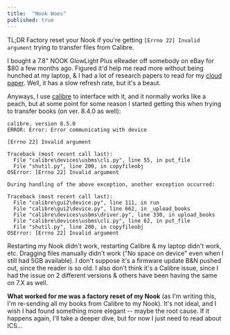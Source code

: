 ```yaml
---
title:  "Nook Woes"
published: true
---
```


TL;DR Factory reset your Nook if you're getting `[Errno 22] Invalid argument` trying to transfer files from Calibre.

I bought a 7.8" NOOK GlowLight Plus eReader off somebody on eBay for $80 a few months ago. Figured it'd help me read more without being hunched at my laptop, & I had a lot of research papers to read for my [cloud paper][cloud]. Well, it has a slow refresh rate, but it's a beaut.

Anyways, I use [calibre][calibre] to interface with it, and it normally works like a peach, but at some point for some reason I started getting this when trying to transfer books (on ver. 8.4.0 as well):

```
calibre, version 8.5.0
ERROR: Error: Error communicating with device

[Errno 22] Invalid argument

Traceback (most recent call last):
  File "calibre\devices\usbms\cli.py", line 55, in put_file
  File "shutil.py", line 200, in copyfileobj
OSError: [Errno 22] Invalid argument

During handling of the above exception, another exception occurred:

Traceback (most recent call last):
  File "calibre\gui2\device.py", line 111, in run
  File "calibre\gui2\device.py", line 662, in _upload_books
  File "calibre\devices\usbms\driver.py", line 330, in upload_books
  File "calibre\devices\usbms\cli.py", line 62, in put_file
  File "shutil.py", line 200, in copyfileobj
OSError: [Errno 22] Invalid argument
```

Restarting my Nook didn't work, restarting Calibre & my laptop didn't work, etc. Dragging files manually didn't work ("No space on device" even when I still had 5GB available). I don't suppose it's a firmware update B&N pushed out, since the reader is so old. I also don't think it's a Calibre issue, since I had the issue on 2 different versions & others have been having the same on 7.X as well. 

**What worked for me was a factory reset of my Nook** (as I'm writing this, I'm re-sending all my books from Calibre to my Nook). It's not ideal, and I wish I had found something more elegant -- maybe the root cause. If it happens again, I'll take a deeper dive, but for now I just need to read about ICS...

[cloud]: https://legacv.github.io/rehosting
[calibre]: https://calibre-ebook.com/